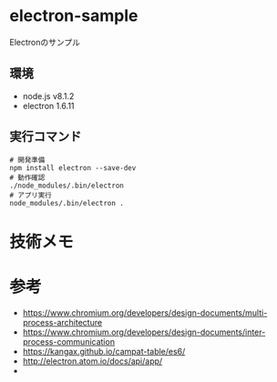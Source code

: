 # electron-sample

Electronのサンプル


## 環境

- node.js v8.1.2
- electron 1.6.11


## 実行コマンド

```
# 開発準備
npm install electron --save-dev
# 動作確認
./node_modules/.bin/electron
# アプリ実行
node_modules/.bin/electron .
```

# 技術メモ



# 参考

- https://www.chromium.org/developers/design-documents/multi-process-architecture
- https://www.chromium.org/developers/design-documents/inter-process-communication
- https://kangax.github.io/campat-table/es6/
- http://electron.atom.io/docs/api/app/
- 